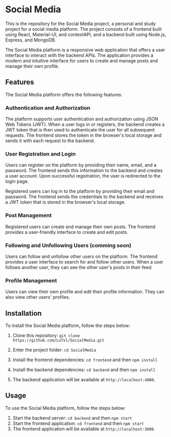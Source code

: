 # Social Media

This is the repository for the Social Media project, a personal and study project for a social media platform. The project consists of a frontend built using React, Material-UI, and contextAPI, and a backend built using Node.js, Express, and MongoDB.

The Social Media platform is a responsive web application that offers a user interface to interact with the backend APIs. The application provides a modern and intuitive interface for users to create and manage posts and manage their own profile.

## Features

The Social Media platform offers the following features:

### Authentication and Authorization

The platform supports user authentication and authorization using JSON Web Tokens (JWT). When a user logs in or registers, the backend creates a JWT token that is then used to authenticate the user for all subsequent requests. The frontend stores the token in the browser's local storage and sends it with each request to the backend.

### User Registration and Login

Users can register on the platform by providing their name, email, and a password. The frontend sends this information to the backend and creates a user account. Upon successful registration, the user is redirected to the login page.

Registered users can log in to the platform by providing their email and password. The frontend sends the credentials to the backend and receives a JWT token that is stored in the browser's local storage.

### Post Management

Registered users can create and manage their own posts. The frontend provides a user-friendly interface to create and edit posts.

### Following and Unfollowing Users (comming soon)

Users can follow and unfollow other users on the platform. The frontend provides a user interface to search for and follow other users. When a user follows another user, they can see the other user's posts in their feed.

### Profile Management

Users can view their own profile and edit their profile information. They can also view other users' profiles.

## Installation

To install the Social Media platform, follow the steps below:

1. Clone this repository: `git clone https://github.com/LuTsl/SocialMedia.git`

2. Enter the project folder: `cd SocialMedia`

3. Install the frontend dependencies: `cd frontend` and then `npm install`

4. Install the backend dependencies: `cd backend` and then `npm install`

5. The backend application will be available at `http://localhost:4000`.

## Usage

To use the Social Media platform, follow the steps below:

1. Start the backend server: `cd backend` and then `npm start`
2. Start the frontend application: `cd frontend` and then `npm start`
3. The frontend application will be available at `http://localhost:3000`.
